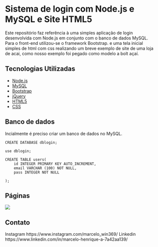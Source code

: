 # Sistema de login com Node.js e MySQL e Site HTML5
Este repositório faz referência à uma simples aplicação de login desenvolvida com Node.js em conjunto com o banco de dados MySQL. Para o front-end utilizou-se o framework Bootstrap. e uma tela inicial simples de html com css realizando um breve exemplo de site de uma loja de acai, como nosso exemplo foi pegado como modelo a bolt açaí. 

<h2> Tecnologias Utilizadas </h2>

- [Node.js](https://nodejs.org/en/)
- [MySQL](https://www.mysql.com/)
- [Bootstrap](https://getbootstrap.com/)
- [jQuery](https://jquery.com/)
- [HTML5](https://developer.mozilla.org/en-US/docs/Web/Guide/HTML/HTML5)
- [CSS](https://developer.mozilla.org/en-US/docs/Web/CSS)

<h2> Banco de dados </h2>

Incialmente é preciso criar um banco de dados no MySQL.

```
CREATE DATABASE dblogin;

use dblogin;

CREATE TABLE users(
	id INTEGER PRIMARY KEY AUTO_INCREMENT,
    email VARCHAR (100) NOT NULL,
    pass INTEGER NOT NULL

);
```

<h2> Páginas </h2>
  <img src="../images/img_index.png">


<h2> Contato </h2>
Instagram
https://www.instagram.com/marcelo_win369/
Linkedin
https://www.linkedin.com/in/marcelo-henrique-a-7a42aa139/
